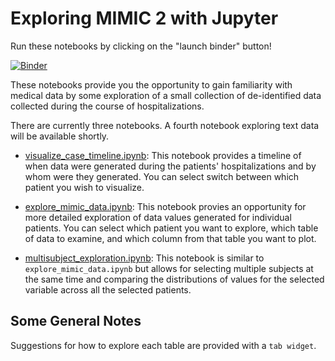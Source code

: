 # Exploring MIMIC 2 with Jupyter

Run these notebooks by clicking on the "launch binder" button!

[![Binder](https://binder.validitron.io/badge_logo.svg)](https://binder.validitron.io/v2/gh/melbourne-cdth/mms_explore_mimic2/HEAD)

These notebooks provide you the opportunity to gain familiarity with medical data by some exploration of a small collection of de-identified data collected during the course of hospitalizations.

There are currently three notebooks. A fourth notebook exploring text data will be available shortly.

- [visualize_case_timeline.ipynb](visualize_case_timeline.ipynb): This notebook provides a timeline of when data were generated during the patients' hospitalizations and by whom were they generated. You can select switch between which patient you wish to visualize.

- [explore_mimic_data.ipynb](explore_mimic_data.ipynb): This notebook provies an opportunity for more detailed exploration of data values generated for individual patients. You can select which patient you want to explore, which table of data to examine, and which column from that table you want to plot.

- [multisubject_exploration.ipynb](multisubject_exploration.ipynb): This notebook is similar to `explore_mimic_data.ipynb` but allows for selecting multiple subjects at the same time and comparing the distributions of values for the selected variable across all the selected patients.

## Some General Notes

Suggestions for how to explore each table are provided with a `tab widget`.

